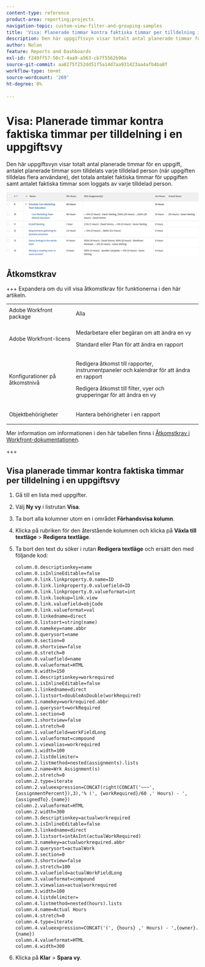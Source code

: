 ```yaml
---
content-type: reference
product-area: reporting;projects
navigation-topic: custom-view-filter-and-grouping-samples
title: 'Visa: Planerade timmar kontra faktiska timmar per tilldelning i en uppgiftsvy'
description: Den här uppgiftsvyn visar totalt antal planerade timmar för en uppgift, antalet planerade timmar som tilldelats varje tilldelad person (när uppgiften tilldelas flera användare), det totala antalet faktiska timmar för uppgiften samt antalet faktiska timmar som loggats av varje tilldelad person.
author: Nolan
feature: Reports and Dashboards
exl-id: f249ff57-50c7-4aa9-a563-cb7f5562b96a
source-git-commit: aa8275f252dd51f5a14d7aa931423aa4afb4ba8f
workflow-type: tm+mt
source-wordcount: '269'
ht-degree: 0%

---
```


# Visa: Planerade timmar kontra faktiska timmar per tilldelning i en uppgiftsvy

<!--Audited: 11/2024-->

Den här uppgiftsvyn visar totalt antal planerade timmar för en uppgift, antalet planerade timmar som tilldelats varje tilldelad person (när uppgiften tilldelas flera användare), det totala antalet faktiska timmar för uppgiften samt antalet faktiska timmar som loggats av varje tilldelad person.

![multi_tilldelning_budget_vs_actual_for_tasks.png](assets/multi-assignment-budget-vs-actual-for-tasks-350x66.png)

## Åtkomstkrav

+++ Expandera om du vill visa åtkomstkrav för funktionerna i den här artikeln.

<table style="table-layout:auto"> 
 <col> 
 <col> 
 <tbody> 
  <tr> 
   <td role="rowheader">Adobe Workfront package</td> 
   <td> <p>Alla</p> </td> 
  </tr> 
  <tr> 
   <td role="rowheader">Adobe Workfront-licens</td> 
   <td> 
   <p>Medarbetare eller begäran om att ändra en vy </p>
   <p>Standard eller Plan för att ändra en rapport</p>
  </tr> 
  <tr> 
   <td role="rowheader">Konfigurationer på åtkomstnivå</td> 
   <td> <p>Redigera åtkomst till rapporter, instrumentpaneler och kalendrar för att ändra en rapport</p> <p>Redigera åtkomst till filter, vyer och grupperingar för att ändra en vy</p> </td> 
  </tr> 
  <tr> 
   <td role="rowheader">Objektbehörigheter</td> 
   <td> <p>Hantera behörigheter i en rapport</p>  </td> 
  </tr> 
 </tbody> 
</table>

Mer information om informationen i den här tabellen finns i [Åtkomstkrav i Workfront-dokumentationen](/help/quicksilver/administration-and-setup/add-users/access-levels-and-object-permissions/access-level-requirements-in-documentation.md).


+++

## Visa planerade timmar kontra faktiska timmar per tilldelning i en uppgiftsvy

1. Gå till en lista med uppgifter.
1. Välj **Ny vy** i listrutan **Visa**.

1. Ta bort alla kolumner utom en i området **Förhandsvisa kolumn**.
1. Klicka på rubriken för den återstående kolumnen och klicka på **Växla till textläge** > **Redigera textläge**.
1. Ta bort den text du söker i rutan **Redigera textläge** och ersätt den med följande kod:

   ```
   column.0.descriptionkey=name
   column.0.isInlineEditable=false
   column.0.link.linkproperty.0.name=ID
   column.0.link.linkproperty.0.valuefield=ID
   column.0.link.linkproperty.0.valueformat=int
   column.0.link.lookup=link.view
   column.0.link.valuefield=objCode
   column.0.link.valueformat=val
   column.0.linkedname=direct
   column.0.listsort=string(name)
   column.0.namekey=name.abbr
   column.0.querysort=name
   column.0.section=0
   column.0.shortview=false
   column.0.stretch=0
   column.0.valuefield=name
   column.0.valueformat=HTML
   column.0.width=150
   column.1.descriptionkey=workrequired
   column.1.isInlineEditable=false
   column.1.linkedname=direct
   column.1.listsort=doubleAsDouble(workRequired)
   column.1.namekey=workrequired.abbr
   column.1.querysort=workRequired
   column.1.section=0
   column.1.shortview=false
   column.1.stretch=0
   column.1.valuefield=workFieldLong
   column.1.valueformat=compound
   column.1.viewalias=workrequired
   column.1.width=100
   column.2.listdelimiter=
   column.2.listmethod=nested(assignments).lists
   column.2.name=Wrk Assignment(s)
   column.2.stretch=0
   column.2.type=iterate
   column.2.valueexpression=CONCAT(right(CONCAT('~~~',{assignmentPercent}),3),'% (', {workRequired}/60 ,' Hours) - ',{assignedTo}.{name})
   column.2.valueformat=HTML
   column.2.width=300
   column.3.descriptionkey=actualworkrequired
   column.3.isInlineEditable=false
   column.3.linkedname=direct
   column.3.listsort=intAsInt(actualWorkRequired)
   column.3.namekey=actualworkrequired.abbr
   column.3.querysort=actualWork
   column.3.section=0
   column.3.shortview=false
   column.3.stretch=100
   column.3.valuefield=actualWorkFieldLong
   column.3.valueformat=compound
   column.3.viewalias=actualworkrequired
   column.3.width=100
   column.4.listdelimiter=
   column.4.listmethod=nested(hours).lists
   column.4.name=Actual Hours
   column.4.stretch=0
   column.4.type=iterate
   column.4.valueexpression=CONCAT('(', {hours} ,' Hours) - ',{owner}.{name})
   column.4.valueformat=HTML
   column.4.width=300
   ```

1. Klicka på **Klar** > **Spara vy**.

